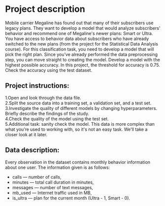 # Project description
Mobile carrier Megaline has found out that many of their subscribers use legacy plans. They want to develop a model that would analyze subscribers' behavior and recommend one of Megaline's newer plans: Smart or Ultra.
You have access to behavior data about subscribers who have already switched to the new plans (from the project for the Statistical Data Analysis course). For this classification task, you need to develop a model that will pick the right plan. Since you’ve already performed the data preprocessing step, you can move straight to creating the model.
Develop a model with the highest possible accuracy. In this project, the threshold for accuracy is 0.75. Check the accuracy using the test dataset.

## Project instructions:  
  1.Open and look through the data file.   
  2.Split the source data into a training set, a validation set, and a test set.     
  3.Investigate the quality of different models by changing hyperparameters. Briefly describe the findings of the study.     
  4.Check the quality of the model using the test set.     
  5.Additional task: sanity check the model. This data is more complex than what you’re used to working with, so it's not an easy task. We'll take a closer look at it later.   

## Data description:      
 Every observation in the dataset contains monthly behavior information about one user. The information given is as follows:    
- сalls — number of calls,   
- minutes — total call duration in minutes,   
- messages — number of text messages,  
- mb_used — Internet traffic used in MB,  
- is_ultra — plan for the current month (Ultra - 1, Smart - 0).   
